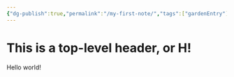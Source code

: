 ```yaml
---
{"dg-publish":true,"permalink":"/my-first-note/","tags":["gardenEntry"]}
---
```


# This is a top-level header, or H!
Hello world!
